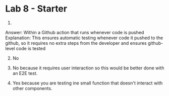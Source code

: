 # Lab 8 - Starter
1. 
Answer: Within a Github action that runs whenever code is pushed 
Explanation: This ensures automatic testing whenever code it pushed to the github, so it requires no extra steps from the developer and ensures github-level code is tested

2. No

3. No because it requires user interaction so this would be better done with an E2E test.
   
4. Yes because you are testing ine small function that doesn't interact with other components. 